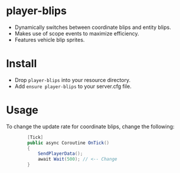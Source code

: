# player-blips
* Dynamically switches between coordinate blips and entity blips.
* Makes use of scope events to maximize efficiency.
* Features vehicle blip sprites.

# Install
* Drop `player-blips` into your resource directory.
* Add `ensure player-blips` to your server.cfg file.

# Usage
To change the update rate for coordinate blips, change the following:
```cs
        [Tick]
        public async Coroutine OnTick()
        {
            SendPlayerData();
            await Wait(500); // <-- Change
        }
```
